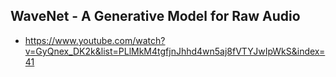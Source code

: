 ## WaveNet - A Generative Model for Raw Audio
- https://www.youtube.com/watch?v=GyQnex_DK2k&list=PLlMkM4tgfjnJhhd4wn5aj8fVTYJwIpWkS&index=41
